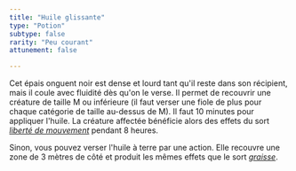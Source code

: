 ```yaml
---
title: "Huile glissante"
type: "Potion"
subtype: false
rarity: "Peu courant"
attunement: false

---
```

Cet épais onguent noir est dense et lourd tant qu'il reste dans son récipient, mais il coule avec fluidité dès qu'on le verse. Il permet de recouvrir une créature de taille M ou inférieure (il faut verser une fiole de plus pour chaque catégorie de taille au-dessus de M). Il faut 10 minutes pour appliquer l'huile. La créature affectée bénéficie alors des effets du sort [_liberté de mouvement_](/grimoire/liberte-de-mouvement/) pendant 8 heures.

Sinon, vous pouvez verser l'huile à terre par une action. Elle recouvre une zone de 3 mètres de côté et produit les mêmes effets que le sort [_graisse_](/grimoire/graisse/).
